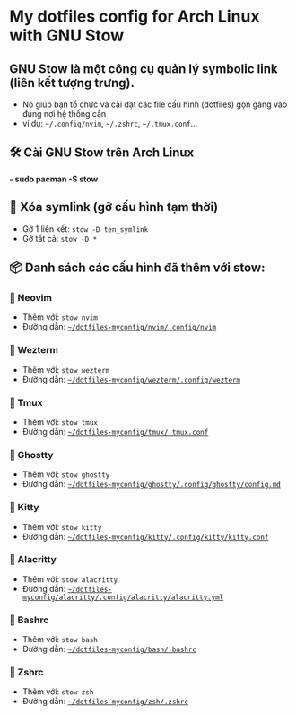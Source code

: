 #   My dotfiles config for Arch Linux with GNU Stow

##  GNU Stow là một công cụ quản lý symbolic link (liên kết tượng trưng).
-   Nó giúp bạn tổ chức và cài đặt các file cấu hình (dotfiles) gọn gàng vào đúng nơi hệ thống cần
-   ví dụ: `~/.config/nvim`, `~/.zshrc`, `~/.tmux.conf`…

##  🛠️ Cài GNU Stow trên Arch Linux
**- sudo pacman -S stow**

##  🧹 Xóa symlink (gỡ cấu hình tạm thời)
-   Gỡ 1 liên kết: `stow -D ten_symlink`
-   Gỡ tất cả: `stow -D *`

##  📦 Danh sách các cấu hình đã thêm với stow:

### 🔹 Neovim
-   Thêm với: `stow nvim`
-   Đường dẫn: [`~/dotfiles-myconfig/nvim/.config/nvim`](nvim)

### 🔹 Wezterm
-   Thêm với: `stow wezterm`
-   Đường dẫn: [`~/dotfiles-myconfig/wezterm/.config/wezterm`](wezterm)

### 🔹 Tmux
-   Thêm với: `stow tmux`
-   Đường dẫn: [`~/dotfiles-myconfig/tmux/.tmux.conf`](tmux)

### 🔹 Ghostty
-   Thêm với: `stow ghostty`
-   Đường dẫn: [`~/dotfiles-myconfig/ghostty/.config/ghostty/config.md`](ghostty)

### 🔹 Kitty
-   Thêm với: `stow kitty`
-   Đường dẫn: [`~/dotfiles-myconfig/kitty/.config/kitty/kitty.conf`](kitty)

### 🔹 Alacritty
-   Thêm với: `stow alacritty`
-   Đường dẫn: [`~/dotfiles-myconfig/alacritty/.config/alacritty/alacritty.yml`](alacritty)

### 🔹 Bashrc
-   Thêm với: `stow bash`
-   Đường dẫn: [`~/dotfiles-myconfig/bash/.bashrc`](bash)


### 🔹 Zshrc
-   Thêm với: `stow zsh`
-   Đường dẫn: [`~/dotfiles-myconfig/zsh/.zshrc`](zsh)